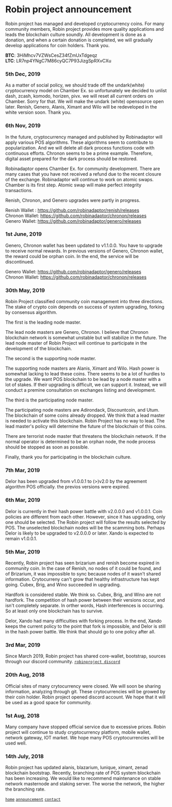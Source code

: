 # Robin project announcement  
  
Robin project has managed and developed cryptocurrency coins. For many community members, Robin project provides more quality applications and leads the blockchain culture soundly. All development is done as a donation, and when a certain donation is completed, we will gradually develop applications for coin holders. Thank you.  
  
**BTC**: 3HiMhcv7VZWsCesZ34fZmUxTdgeqz  
**LTC**: LR7np4YNgC7M86cyQC7P93JizgSpRXvCXu  

### 5th Dec, 2019   

As a matter of social policy, we should trade off the undark(white) cryptocurrency model on Chamber Ex. so unfortunately we decided to unlist dash, zcash, komodo, horizen, pivx. we will reset all current orders on Chamber. Sorry for that. We will make the undark (white) opensource open later. Renish, Genero, Alanis, Ximant and Wilo will be redeveloped in the white version soon. Thank you.   

### 6th Nov, 2019   

In the future, cryptocurrency managed and published by Robinadaptor will apply various POS algorithms. These algorithms seem to contribute to popularization. And we will delete all dark process functions code with continuous efforts. Chronon seems to be a prime example. Therefore, digital asset prepared for the dark process should be restored.   

Robinadaptor opens Chamber Ex. for community development. There are many cases that you have not received a refund due to the recent closure of the exchange. Robinadaptor will continue to work on atomic swaps. Chamber is its first step. Atomic swap will make perfect integrity transactions.   

Renish, Chronon, and Genero upgrades were partly in progress.   

Renish Wallet : https://github.com/robinadaptor/renish/releases   
Chronon Wallet: https://github.com/robinadaptor/chronon/releases   
Genero Wallet: https://github.com/robinadaptor/genero/releases   

### 1st June, 2019   

Genero, Chronon wallet has been updated to v1.1.0.0. You have to upgrade to receive normal rewards. In previous versions of Genero, Chronon wallet, the reward could be orphan coin.  In the end, the service will be discontinued.   

Genero Wallet: https://github.com/robinadaptor/genero/releases   
Chronon Wallet: https://github.com/robinadaptor/chronon/releases   

### 30th May, 2019  

Robin Project classified community coin management into three directions.  The stake of crypto coin depends on success of system upgrading, forking by consensus algorithm.

The first is the leading node master. 

The lead node masters are Genero, Chronon. I believe that Chronon blockchain network is somewhat unstable but will stabilize in the future. The lead node master of Robin Project will continue to participate in the development of the blockchain.

The second is the supporting node master.

The supporting node masters are Alanis, Ximant and Wilo. Hash power is somewhat lacking to lead these coins. There seems to be a lot of hurdles to the upgrade. We want POS blockchain to be lead by a node master with a lot of stakes.
If their upgrading is difficult, we can support it. Instead, we will conduct a premine consultation on exchanges listing and development.

The third is the participating node master.

The participating node masters are Adirondack, Discountcoin, and Utum. The blockchain of some coins already dropped.
We think that a lead master is needed to activate this blockchain. Robin Project has no way to lead. The lead master's policy will determine the future of the blockchain of this coins.

There are terrorist node master that threatens the blockchain network. If the normal operator is determined to be an orphan node, the node process should be stopped as soon as possible.

Finally, thank you for participating in the blockchain culture.
  
### 7th Mar, 2019  

Delor has been upgraded from v1.0.0.1 to (>)v2.0 by the agreement algorithm POS officially. the previos versions were expired.    

### 6th Mar, 2019  

Delor is currently in their hash power battle with v2.0.0.0 and v1.0.0.1. Coin policies are different from each other. However, since it has upgrading, only one should be selected. The Robin project will follow the results selected by POS. The unselected blockchain nodes will be the scamming bots. 
Perhaps Delor is likely to be upgraded to v2.0.0.0 or later. Xando is expected to remain v1.0.0.1.  

### 5th Mar, 2019  

Recently, Robin project has seen brizarium and renish become expired in community coin. In the case of Renish, no nodes of it could be found, and of Brizarium, it was impossible to sync because nodes of it wasn't shared information. Crytocurreny can't grow that healthy infrastructure has kept going. Cubex, Brig, and Wino succeeded in upgrading.  
  
Hardfork is considered stable. We think so. Cubex, Brig, and Wino are not hardfork. The competition of hash power between their versions occur, and isn't completely separate. In orther words, Hash interferences is occurring. So at least only one blockchain has to survive.  
  
Delor, Xando had many difficulties with forking process. In the end, Xando keeps the current policy to the point that fork is impossible, and Delor is still in the hash power battle. We think that should go to one policy after all.  
  
### 3rd Mar, 2019  

Since March 2019, Robin project has shared core-wallet, bootstrap, sources through our discord community. [`robinproject discord`](https://discord.gg/zYvFFJU)  
  
### 20th Aug, 2018  
  
Official sites of many crytocurrency were closed. We will soon be sharing information, analyzing through git. These crytocurrencies will be growed by their coin holder. Robin project opened discord account. We hope that it will be used as a good space for community.  
  
### 1st Aug, 2018  
  
Many company have stopped official service due to excessive prices. Robin project will continue to study cryptocurrency platform,  mobile wallet, network gateway, IOT market. We hope many POS cryptocurrencies will be used well.  
  
### 14th July, 2018  
  
Robin project has updated alanis, blazarium, lunique, ximant, zenad blockchain bootstrap. Recently, branching rate of POS system blockchain has been increasing. We would like to recommend maintenance on stable network masternode and staking server. The worse the network, the higher the branching rate.  
  
  

  
[`home`](https://github.com/robinadaptor)  [`announcement`](https://github.com/robinadaptor/announcement)  [`contact`](https://github.com/robinadaptor/POS-helper)